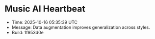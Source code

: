 # Music AI Heartbeat

- Time: 2025-10-16 05:35:39 UTC
- Message: Data augmentation improves generalization across styles.
- Build: 1f953d0e
